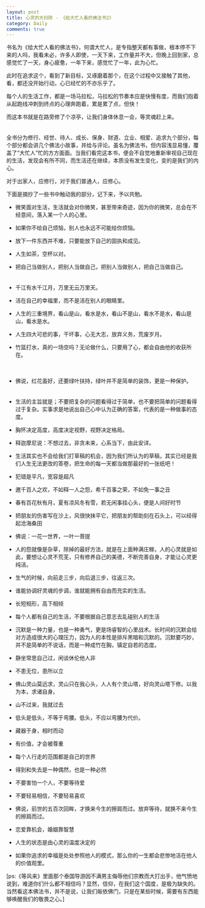```yaml
---
layout: post
title: 心灵的大扫除 - 《给大忙人看的佛法书2》
category: Daily
comments: true
---
```




书名为《给大忙人看的佛法书》，何谓大忙人，是专指整天都有事做，根本停不下来的人吗，我看未必，许多人即使，一天下来，工作量并不大，但晚上回到家，总感觉忙了一天，身心疲惫，一年下来，感觉忙了一年，此为心忙。
　　

此时在追求这个，看到了新目标，又琢磨着那个，在这个过程中又接触了其他，看，都还没开始行动，心已经忙的不亦乐乎了。
　　　　

每个人的生活工作，都是一场马拉松，马拉松的节奏本应是快慢有度，而我们抱着从起跑线冲刺到终点的心理奔跑着，累是累了点，但快！
　　　　

而这本书就是在路旁修了个凉亭，让我们身体休息一会，等灵魂赶上来。
　　　　

全书分为修行、经世、待人、成长、保身、财道、立业、相爱、追求九个部分，每个部分都会讲几个佛法小故事，并给与评论。虽名为佛法书，但内容浅显易懂，覆盖了“大忙人”忙的方方面面。当我们看完这本书，便会不自觉地重新审视自己现在的生活，发现会有所不同，而生活还在继续，本质没有发生变化，变的是我们的内心。
　　　　

对于出家人，应修行，对于我们普通人，应修心。
　　　　

下面是摘抄了一些书中触动我的部分，记下来，予以共勉。
　　　　

*   微笑面对生活，生活就会对你微笑，甚至带来奇迹，因为你的微笑，总会在不经意间，落入某一个人的心里。　　


*   如果你不给自己烦恼，别人也永远不可能给你烦恼。
　　

*   放下一件东西并不难，只要能放下自己的固执和成见。
　　

*   人生如茶，空杯以对。
　　

*   把自己当做别人，把别人当做自己，把别人当做别人，把自己当做自己。
　　
　　
*   千江有水千江月，万里无云万里天。
　　
　　
*   活在自己的幸福里，而不是活在别人的眼睛里。
　　
　　
*   人生的三重境界，看山是山，看水是水，看山不是山，看水不是水，看山是山，看水是水。
　　

*   人生四大可悲的事，干坏事，心无大志，放弃义务，荒废岁月。
　　
　
*   竹篮打水，真的一场空吗？无论做什么，只要用了心，都会自由他的收获所在。

　　
*   佛说，红花虽好，还要绿叶扶持，绿叶并不是简单的装饰，更是一种保护。
　　

*   生活的主旨就是；不要把复杂的问题看得过于简单，也不要把简单的问题看得过于复杂。实事求是地说出自己心中认为正确的答案，代表的是一种做事的态度。
　　

*   胸怀决定高度，高度决定视野，视野决定格局。
　　

*   释迦摩尼说：不想过去，非贪未来，心系当下，由此安详。
　　

*   生活其实也不会给我们打草稿的机会，因为我们所认为的草稿，其实已经是我们人生无法更改的答卷，把生命的每一天都当做那最好的一张纸吧！
　　

*   犯错是平凡，宽容是超凡
　　

*   邀千百人之欢，不如释一人之怨，希千百事之荣，不如免一事之丑
　　

*   春有百花秋有月，夏有凉风冬有雪，若无闲事挂心头，便是人间好时节
　　

*   把朋友的伤害写在沙上，风很快抹平它，把朋友的帮助刻在石头上，可以经得起沧海桑田
　　

*   佛说：一花一世界，一叶一菩提
　　

*   人的怨就像是杂草，除掉的最好方法，就是在上面种满庄稼，人的心灵就是如此，要想让心灵不荒芜，只有修养自己的美德，不断完善自身，才能让心灵更纯洁。
　　

*   生气的时候，向前走三步，向后退三步，往返三次。
　　

*   谁能协调好灵魂的步调，谁就能拥有自由而充实的生活。
　　

*   长短相形，高下相倾
　　

*   每个人都有自己的生活，不要根据自己意志去乱碰别人的生活
　　

*   沉默是一种力量，也是一种勇气，更是场睿智的心里战术。长时间的沉默会给对方造成很大的心理压力，因为人的本性是排斥黑暗和沉默的。沉默要巧妙，并不是简单的不说话，而是一种成竹在胸，镇定自若的态度。
　　

*   静坐常思自己过，闲谈休伦他人非
　　

*   不患无位，患所以立
　　

*   佛山灵山莫远求，灵山只在我心头，人人有个灵山塔，好向灵山塔下修。以我为本，求诸自身。
　　

*   山不过来，我就过去
　　

*   低头是低头，不等于弯腰。低头，不应以弯腰为代价。
　　

*   藏器于身，相时而动
　　

*   有价值，才会被尊重
　　

*   每个人行走的范围都是自己的世界
　　

*   得到和失去是一种偶然，也是一种必然
　　

*   不要害怕一个人，不要等待爱
　　

*   不要轻易相信，不要轻易喜欢
　　

*   佛说，前世的五百次回眸，才换来今生的擦肩而过。放弃等待，就换不来今生的擦肩而过。
　　

*   恋爱靠机会，婚姻靠智慧
　　

*   人生的状态是由心灵的温度决定的
　　

*   如果你追求的幸福是处处参照他人的模式，那么你的一生都会悲惨地活在他人的价值观里。
　　

[ps:《等风来》里面那个泰国导游因不满男主侮辱他们宗教而大打出手，他气愤地说到，难道你们什么都不相信吗？显然，信仰，在我们这个国度，是极为缺失的。当然看这本佛法书，并不是说，让我们皈依佛门，只是在某些时候，需要有东西能够唤醒我们的敬畏之心。]
